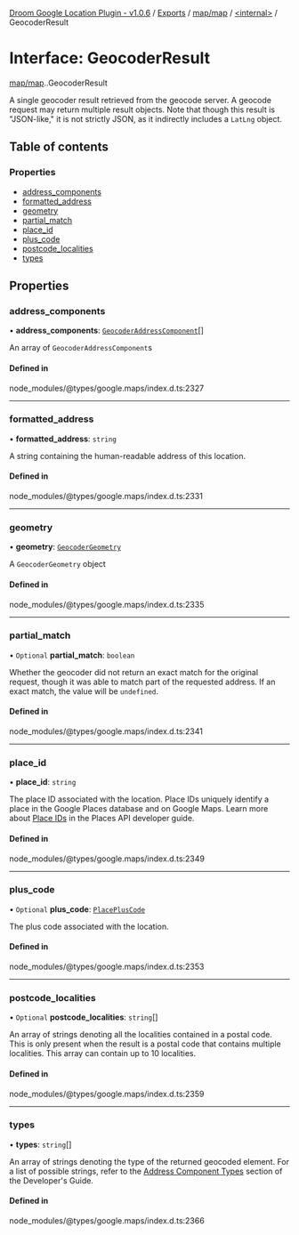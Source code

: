 [Droom Google Location Plugin - v1.0.6](../README.md) / [Exports](../modules.md) / [map/map](../modules/map_map.md) / [<internal\>](../modules/map_map._internal_.md) / GeocoderResult

# Interface: GeocoderResult

[map/map](../modules/map_map.md).[<internal>](../modules/map_map._internal_.md).GeocoderResult

A single geocoder result retrieved from the geocode server. A geocode
request may return multiple result objects. Note that though this result is
&quot;JSON-like,&quot; it is not strictly JSON, as it indirectly includes a
<code>LatLng</code> object.

## Table of contents

### Properties

- [address\_components](map_map._internal_.GeocoderResult.md#address_components)
- [formatted\_address](map_map._internal_.GeocoderResult.md#formatted_address)
- [geometry](map_map._internal_.GeocoderResult.md#geometry)
- [partial\_match](map_map._internal_.GeocoderResult.md#partial_match)
- [place\_id](map_map._internal_.GeocoderResult.md#place_id)
- [plus\_code](map_map._internal_.GeocoderResult.md#plus_code)
- [postcode\_localities](map_map._internal_.GeocoderResult.md#postcode_localities)
- [types](map_map._internal_.GeocoderResult.md#types)

## Properties

### address\_components

• **address\_components**: [`GeocoderAddressComponent`](map_map._internal_.GeocoderAddressComponent.md)[]

An array of <code>GeocoderAddressComponent</code>s

#### Defined in

node_modules/@types/google.maps/index.d.ts:2327

___

### formatted\_address

• **formatted\_address**: `string`

A string containing the human-readable address of this location.

#### Defined in

node_modules/@types/google.maps/index.d.ts:2331

___

### geometry

• **geometry**: [`GeocoderGeometry`](map_map._internal_.GeocoderGeometry.md)

A <code>GeocoderGeometry</code> object

#### Defined in

node_modules/@types/google.maps/index.d.ts:2335

___

### partial\_match

• `Optional` **partial\_match**: `boolean`

Whether the geocoder did not return an exact match for the original
request, though it was able to match part of the requested address. If an
exact match, the value will be <code>undefined</code>.

#### Defined in

node_modules/@types/google.maps/index.d.ts:2341

___

### place\_id

• **place\_id**: `string`

The place ID associated with the location. Place IDs uniquely identify a
place in the Google Places database and on Google Maps. Learn more about
<a
href="https://developers.google.com/maps/documentation/places/web-service/place-id">Place
IDs</a> in the Places API developer guide.

#### Defined in

node_modules/@types/google.maps/index.d.ts:2349

___

### plus\_code

• `Optional` **plus\_code**: [`PlacePlusCode`](map_map._internal_.PlacePlusCode.md)

The plus code associated with the location.

#### Defined in

node_modules/@types/google.maps/index.d.ts:2353

___

### postcode\_localities

• `Optional` **postcode\_localities**: `string`[]

An array of strings denoting all the localities contained in a postal
code. This is only present when the result is a postal code that contains
multiple localities. This array can contain up to 10 localities.

#### Defined in

node_modules/@types/google.maps/index.d.ts:2359

___

### types

• **types**: `string`[]

An array of strings denoting the type of the returned geocoded element.
For a list of possible strings, refer to the <a href=
"https://developers.google.com/maps/documentation/javascript/geocoding#GeocodingAddressTypes">
Address Component Types</a> section of the Developer&#39;s Guide.

#### Defined in

node_modules/@types/google.maps/index.d.ts:2366
